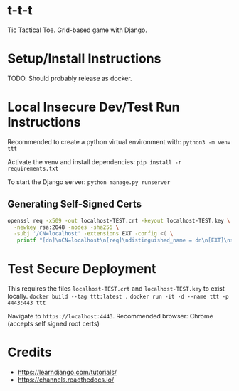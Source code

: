 # t-t-t
Tic Tactical Toe. Grid-based game with Django.

# Setup/Install Instructions
TODO. Should probably release as docker.

# Local Insecure Dev/Test Run Instructions
Recommended to create a python virtual environment with:
`python3 -m venv ttt`

Activate the venv and install dependencies:
`pip install -r requirements.txt`

To start the Django server:
`python manage.py runserver`

## Generating Self-Signed Certs

```sh
openssl req -x509 -out localhost-TEST.crt -keyout localhost-TEST.key \
  -newkey rsa:2048 -nodes -sha256 \
  -subj '/CN=localhost' -extensions EXT -config <( \
   printf "[dn]\nCN=localhost\n[req]\ndistinguished_name = dn\n[EXT]\nsubjectAltName=DNS:localhost\nkeyUsage=digitalSignature\nextendedKeyUsage=serverAuth")
```

# Test Secure Deployment
This requires the files `localhost-TEST.crt` and `localhost-TEST.key` to exist locally.
`docker build --tag ttt:latest .`
`docker run -it -d --name ttt -p 4443:443 ttt`

Navigate to `https://localhost:4443`. Recommended browser: Chrome (accepts self signed root certs)

# Credits
 * https://learndjango.com/tutorials/
 * https://channels.readthedocs.io/
